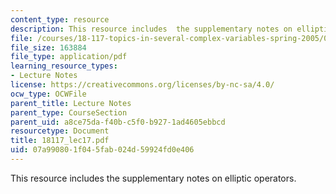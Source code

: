 ```yaml
---
content_type: resource
description: This resource includes  the supplementary notes on elliptic operators.
file: /courses/18-117-topics-in-several-complex-variables-spring-2005/07a990801f045fab024d59924fd0e406_18117_lec17.pdf
file_size: 163884
file_type: application/pdf
learning_resource_types:
- Lecture Notes
license: https://creativecommons.org/licenses/by-nc-sa/4.0/
ocw_type: OCWFile
parent_title: Lecture Notes
parent_type: CourseSection
parent_uid: a8ce75da-f40b-c5f0-b927-1ad4605ebbcd
resourcetype: Document
title: 18117_lec17.pdf
uid: 07a99080-1f04-5fab-024d-59924fd0e406
---
```

This resource includes  the supplementary notes on elliptic operators.
